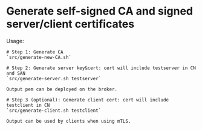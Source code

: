 # Generate self-signed CA and signed server/client certificates

Usage:
```
# Step 1: Generate CA
`src/generate-new-CA.sh`

# Step 2: Generate server key&cert: cert will include testserver in CN and SAN
`src/generate-server.sh testserver`

Output pem can be deployed on the broker.

# Step 3 (optional): Generate client cert: cert will include testclient in CN
`src/generate-client.sh testclient`

Output can be used by clients when using mTLS.
```
